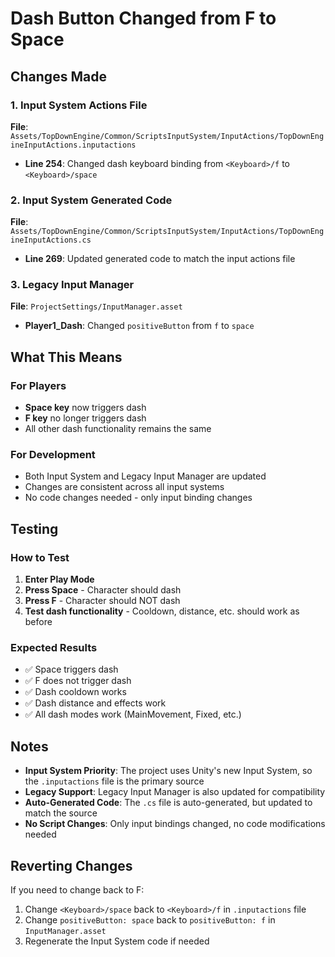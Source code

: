 # Dash Button Changed from F to Space

## Changes Made

### 1. Input System Actions File
**File**: `Assets/TopDownEngine/Common/ScriptsInputSystem/InputActions/TopDownEngineInputActions.inputactions`
- **Line 254**: Changed dash keyboard binding from `<Keyboard>/f` to `<Keyboard>/space`

### 2. Input System Generated Code
**File**: `Assets/TopDownEngine/Common/ScriptsInputSystem/InputActions/TopDownEngineInputActions.cs`
- **Line 269**: Updated generated code to match the input actions file

### 3. Legacy Input Manager
**File**: `ProjectSettings/InputManager.asset`
- **Player1_Dash**: Changed `positiveButton` from `f` to `space`

## What This Means

### For Players
- **Space key** now triggers dash
- **F key** no longer triggers dash
- All other dash functionality remains the same

### For Development
- Both Input System and Legacy Input Manager are updated
- Changes are consistent across all input systems
- No code changes needed - only input binding changes

## Testing

### How to Test
1. **Enter Play Mode**
2. **Press Space** - Character should dash
3. **Press F** - Character should NOT dash
4. **Test dash functionality** - Cooldown, distance, etc. should work as before

### Expected Results
- ✅ Space triggers dash
- ✅ F does not trigger dash
- ✅ Dash cooldown works
- ✅ Dash distance and effects work
- ✅ All dash modes work (MainMovement, Fixed, etc.)

## Notes

- **Input System Priority**: The project uses Unity's new Input System, so the `.inputactions` file is the primary source
- **Legacy Support**: Legacy Input Manager is also updated for compatibility
- **Auto-Generated Code**: The `.cs` file is auto-generated, but updated to match the source
- **No Script Changes**: Only input bindings changed, no code modifications needed

## Reverting Changes

If you need to change back to F:
1. Change `<Keyboard>/space` back to `<Keyboard>/f` in `.inputactions` file
2. Change `positiveButton: space` back to `positiveButton: f` in `InputManager.asset`
3. Regenerate the Input System code if needed
